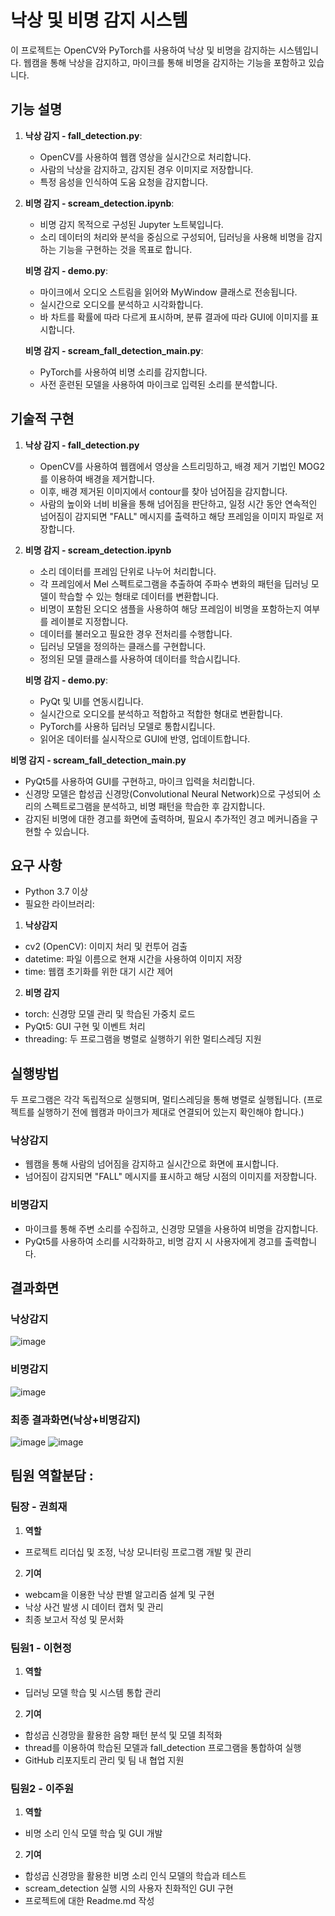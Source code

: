 # 낙상 및 비명 감지 시스템

이 프로젝트는 OpenCV와 PyTorch를 사용하여 낙상 및 비명을 감지하는 시스템입니다. 웹캠을 통해 낙상을 감지하고, 마이크를 통해 비명을 감지하는 기능을 포함하고 있습니다.

## 기능 설명

1. **낙상 감지 - fall_detection.py**:
   - OpenCV를 사용하여 웹캠 영상을 실시간으로 처리합니다.
   - 사람의 낙상을 감지하고, 감지된 경우 이미지로 저장합니다.
   - 특정 음성을 인식하여 도움 요청을 감지합니다.

2. **비명 감지 - scream_detection.ipynb**:
   - 비명 감지 목적으로 구성된 Jupyter 노트북입니다.
   - 소리 데이터의 처리와 분석을 중심으로 구성되어, 딥러닝을 사용해 비명을 감지하는 기능을 구현하는 것을 목표로 합니다.

   **비명 감지 - demo.py**:
   - 마이크에서 오디오 스트림을 읽어와 MyWindow 클래스로 전송됩니다.
   - 실시간으로 오디오를 분석하고 시각화합니다.
   - 바 차트를 확률에 따라 다르게 표시하며, 분류 결과에 따라 GUI에 이미지를 표시합니다.

   **비명 감지 - scream_fall_detection_main.py**:
   - PyTorch를 사용하여 비명 소리를 감지합니다.
   - 사전 훈련된 모델을 사용하여 마이크로 입력된 소리를 분석합니다.


## 기술적 구현

1. **낙상 감지 - fall_detection.py**
   - OpenCV를 사용하여 웹캠에서 영상을 스트리밍하고, 배경 제거 기법인 MOG2를 이용하여 배경을 제거합니다.
   - 이후, 배경 제거된 이미지에서 contour를 찾아 넘어짐을 감지합니다.
   - 사람의 높이와 너비 비율을 통해 넘어짐을 판단하고, 일정 시간 동안 연속적인 넘어짐이 감지되면 "FALL" 메시지를 출력하고
     해당 프레임을 이미지 파일로 저장합니다.

2. **비명 감지 - scream_detection.ipynb**
   - 소리 데이터를 프레임 단위로 나누어 처리합니다. 
   - 각 프레임에서 Mel 스펙트로그램을 추출하여
     주파수 변화의 패턴을 딥러닝 모델이 학습할 수 있는 형태로 데이터를 변환합니다.
   - 비명이 포함된 오디오 샘플을 사용하여 해당 프레임이 비명을 포함하는지 여부를 레이블로 지정합니다.
   - 데이터를 불러오고 필요한 경우 전처리를 수행합니다.
   - 딥러닝 모델을 정의하는 클래스를 구현합니다.
   - 정의된 모델 클래스를 사용하여 데이터를 학습시킵니다.

   **비명 감지 - demo.py**:
   - PyQt 및 UI를 연동시킵니다.
   - 실시간으로 오디오를 분석하고 적합하고 적합한 형대로 변환합니다.
   - PyTorch를 사용하 딥러닝 모델로 통합시킵니다.
   - 읽어온 데이터를 실시작으로 GUI에 반영, 업데이트합니다.

  **비명 감지 - scream_fall_detection_main.py**
   - PyQt5를 사용하여 GUI를 구현하고, 마이크 입력을 처리합니다.
   - 신경망 모델은 합성곱 신경망(Convolutional Neural Network)으로 구성되어 소리의 스펙트로그램을 분석하고,
     비명 패턴을 학습한 후 감지합니다.
   - 감지된 비명에 대한 경고를 화면에 출력하며, 필요시 추가적인 경고 메커니즘을 구현할 수 있습니다.

   
## 요구 사항
- Python 3.7 이상
- 필요한 라이브러리:

1. **낙상감지**
  - cv2 (OpenCV): 이미지 처리 및 컨투어 검출
  - datetime: 파일 이름으로 현재 시간을 사용하여 이미지 저장
  - time: 웹캠 초기화를 위한 대기 시간 제어

2. **비명 감지**
  - torch: 신경망 모델 관리 및 학습된 가중치 로드
  - PyQt5: GUI 구현 및 이벤트 처리
  - threading: 두 프로그램을 병렬로 실행하기 위한 멀티스레딩 지원


## 실행방법
두 프로그램은 각각 독립적으로 실행되며, 멀티스레딩을 통해 병렬로 실행됩니다.
(프로젝트를 실행하기 전에 웹캠과 마이크가 제대로 연결되어 있는지 확인해야 합니다.)
### 낙상감지
-  웹캠을 통해 사람의 넘어짐을 감지하고 실시간으로 화면에 표시합니다.
-  넘어짐이 감지되면 "FALL" 메시지를 표시하고 해당 시점의 이미지를 저장합니다.
### 비명감지
- 마이크를 통해 주변 소리를 수집하고, 신경망 모델을 사용하여 비명을 감지합니다.
- PyQt5를 사용하여 소리를 시각화하고, 비명 감지 시 사용자에게 경고를 출력합니다.

## 결과화면
### 낙상감지
![image](https://github.com/hyhy-j/opensource_final/assets/141477787/d5feea9c-6d92-49ef-8d3b-a035bef0b843)
### 비명감지
![image](https://github.com/hyhy-j/opensource_final/assets/141477787/46fe5e55-cdc3-4c20-a89c-79d349adeba1)

### 최종 결과화면(낙상+비명감지)
![image](https://github.com/hyhy-j/opensource_final/assets/141477787/8b4022f9-5710-4e48-963d-b8e01ee93158)
![image](https://github.com/hyhy-j/opensource_final/assets/141477787/1688cf9e-89fc-46dc-9f4a-e616ada516e1)


## 팀원 역할분담 :

### 팀장 - 권희재
1. **역할**
 - 프로젝트 리더십 및 조정, 낙상 모니터링 프로그램 개발 및 관리
2. **기여**
- webcam을 이용한 낙상 판별 알고리즘 설계 및 구현
- 낙상 사건 발생 시 데이터 캡처 및 관리 
- 최종 보고서 작성 및 문서화
  
### 팀원1 - 이현정
1. **역할**
 - 딥러닝 모델 학습 및 시스템 통합 관리
2. **기여**
 - 합성곱 신경망을 활용한 음향 패턴 분석 및 모델 최적화 
 - thread를 이용하여 학습된 모델과 fall_detection 프로그램을 통합하여 실행
 - GitHub 리포지토리 관리 및 팀 내 협업 지원
   
### 팀원2 - 이주원
1. **역할**
 - 비명 소리 인식 모델 학습 및 GUI 개발
2. **기여**
 - 합성곱 신경망을 활용한 비명 소리 인식 모델의 학습과 테스트
 - scream_detection 실행 시의 사용자 친화적인 GUI 구현
 - 프로젝트에 대한 Readme.md 작성
